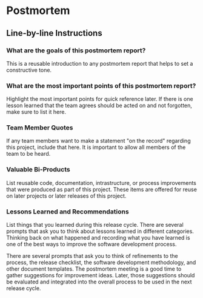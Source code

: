 # Postmortem

## Line-by-line Instructions

### What are the goals of this postmortem report?

This is a reusable introduction to any postmortem report that helps to set a constructive tone.

### What are the most important points of this postmortem report?

Highlight the most important points for quick reference later. If there is one lesson learned that the team agrees should be acted on and not forgotten, make sure to list it here.

### Team Member Quotes

If any team members want to make a statement "on the record" regarding this project, include that here. It is important to allow all members of the team to be heard.

### Valuable Bi-Products

List reusable code, documentation, intrastructure, or process improvements that were produced as part of this project. These items are offered for reuse on later projects or later releases of this project.

### Lessons Learned and Recommendations

List things that you learned during this release cycle. There are several prompts that ask you to think about lessons learned in different categories. Thinking back on what happened and recording what you have learned is one of the best ways to improve the software development process.

There are several prompts that ask you to think of refinements to the process, the release checklist, the software development methodology, and other document templates. The postmortem meeting is a good time to gather suggestions for improvement ideas. Later, those suggestions should be evaluated and integrated into the overall process to be used in the next release cycle.
